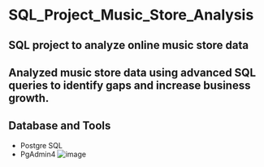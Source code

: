 # SQL_Project_Music_Store_Analysis
## SQL project to analyze online music store data
## Analyzed music store data using advanced SQL queries to identify gaps and increase business growth.
## Database and Tools
- Postgre SQL
- PgAdmin4
![image](https://github.com/user-attachments/assets/35557f27-691d-412b-96d1-c345f0c3d1e0)

